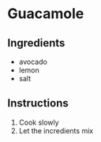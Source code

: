 # Guacamole

## Ingredients

* avocado
* lemon
* salt
## Instructions
1. Cook slowly
2. Let the incredients mix
